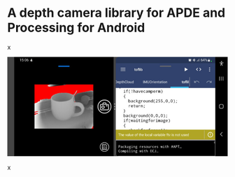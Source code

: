 # A depth camera library for APDE and Processing for Android

x

![Screenshot of the code running in APDE](./apdedepthcamera.jpg)

x
